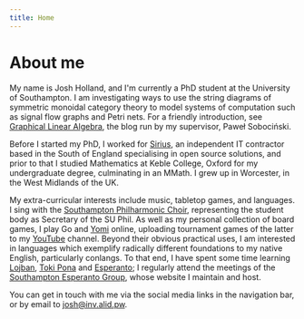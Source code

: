 ```yaml
---
title: Home
---
```


# About me

My name is Josh Holland, and I'm currently a PhD student at the
University of Southampton.  I am investigating ways to use the string
diagrams of symmetric monoidal category theory to model systems of
computation such as signal flow graphs and Petri nets.  For a friendly
introduction, see [Graphical Linear Algebra], the blog run by my
supervisor, Paweł Sobociński.

Before I started my PhD, I worked for [Sirius], an independent IT
contractor based in the South of England specialising in open source
solutions, and prior to that I studied Mathematics at Keble College,
Oxford for my undergraduate degree, culminating in an MMath.  I grew up
in Worcester, in the West Midlands of the UK.

My extra-curricular interests include music, tabletop games, and
languages.  I sing with the [Southampton Philharmonic Choir],
representing the student body as Secretary of the SU Phil.  As well as
my personal collection of board games, I play Go and [Yomi] online,
uploading tournament games of the latter to my [YouTube] channel.
Beyond their obvious practical uses, I am interested in languages
which exemplify radically different foundations to my native English,
particularly conlangs.  To that end, I have spent some time learning
[Lojban], [Toki Pona] and [Esperanto]; I regularly attend the meetings
of the [Southampton Esperanto Group], whose website I maintain and
host.

You can get in touch with me via the social media links in the
navigation bar, or by email to <josh@inv.alid.pw>.

[Graphical Linear Algebra]: https://graphicallinearalgebra.net/
[Sirius]: http://www.siriusopensource.com/
[Southampton Philharmonic Choir]: http://www.southamptonphil.org/
[YouTube]: https://www.youtube.com/channel/UCms6DP1DA1cHUWsa-4ga7bQ
[Yomi]: http://sirlingames.com/yomi
[Southampton Esperanto Group]: https://www.esperanto-southampton.org.uk/
[Lojban]: https://mw.lojban.org/papri/Lojban
[Toki Pona]: http://tokipona.org/
[Esperanto]: https://en.wikipedia.org/wiki/Esperanto
